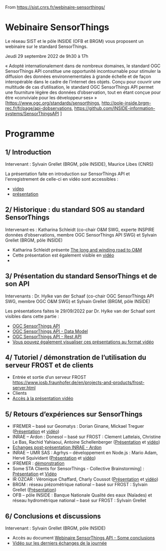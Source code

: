 From https://sist.cnrs.fr/webinaire-sensorthings/

# Webinaire SensorThings

Le réseau SIST et le pôle INSIDE (OFB et BRGM) vous proposent un webinaire sur le standard SensorThings.

Jeudi 29 septembre 2022 de 9h30 à 17h

« Adopté internationalement dans de nombreux domaines, le standard OGC SensorThings API constitue une opportunité incontournable pour stimuler la diffusion des données environnementales à grande échelle et de façon interopérable dans le cadre de l’internet des objets. Conçu pour couvrir une multitude de cas d’utilisation, le standard OGC SensorThings API permet une fourniture légère des données d’observation, tout en étant conçue pour être «conviviale pour les développeur·ses»  » [https://www.ogc.org/standards/sensorthings, http://pole-inside.brgm-rec.fr/fr/page/api-dobservations, https://github.com/INSIDE-information-systems/SensorThingsAPI ]

# Programme

## 1/ Introduction

Intervenant : Sylvain Grellet (BRGM, pôle INSIDE), Maurice Libes (CNRS)

La présentation faite en introduction sur SensorThings API et l'enregistrement de celle-ci en vidéo sont accessibles :
- [video](https://github.com/INSIDE-information-systems/SensorThingsAPI/blob/master/presentations/20220929_INSIDE_SIST_SensorThingsAPI_Webinaire/1-Intro/Vidéo_Partie_01_Introduction.mp4)
- [présentation](https://github.com/INSIDE-information-systems/SensorThingsAPI/blob/master/presentations/20220929_INSIDE_SIST_SensorThingsAPI_Webinaire/1-Intro/20220927_Webinaire_ST_API_SIST_INSIDE_intro_final.pdf)

## 2/ Historique : du standard SOS au standard SensorThings

Intervenant·es : Katharina Schleidt (co-chair O&M SWG, experte INSPIRE données d’observations, membre OGC SensorThings API SWG) et Sylvain Grellet (BRGM, pôle INSIDE)

- Katharina Schleidt présente [The long and winding road to O&M](https://github.com/INSIDE-information-systems/SensorThingsAPI/blob/master/presentations/20220929_INSIDE_SIST_SensorThingsAPI_Webinaire/2-Historic/OMS-A_long_and_winding_road4.pptx)
- Cette présentation est également visible en [vidéo](https://github.com/INSIDE-information-systems/SensorThingsAPI/blob/master/presentations/20220929_INSIDE_SIST_SensorThingsAPI_Webinaire/2-Historic/Vidéo_Partie_02_The_long_and_winding_road_to_OetM.mp4)
-

## 3/ Présentation du standard SensorThings et de son API

Intervenants : Dr. Hylke van der Schaaf (co-chair OGC SensorThings API SWG, membre OGC O&M SWG) et Sylvain Grellet (BRGM, pôle INSIDE)

Les présentations faites le 29/09/2022 par Dr. Hylke van der Schaaf sont visibles dans cette partie :
- [OGC SensorThings API](https://github.com/INSIDE-information-systems/SensorThingsAPI/blob/master/presentations/20220929_INSIDE_SIST_SensorThingsAPI_Webinaire/3-ST_API_presentation/SensorThingsApi_Background_EN_v07.pdf)
- [OGC SensorThings API - Data Model](https://github.com/INSIDE-information-systems/SensorThingsAPI/blob/master/presentations/20220929_INSIDE_SIST_SensorThingsAPI_Webinaire/3-ST_API_presentation/SensorThingsApi_DataModel_EN_v06.pdf)
- [OGC SensorThings API - Rest API](https://github.com/INSIDE-information-systems/SensorThingsAPI/blob/master/presentations/20220929_INSIDE_SIST_SensorThingsAPI_Webinaire/3-ST_API_presentation/SensorThingsApi_RestApi_EN_v06.pdf)
- [Vous pouvez également visualiser ces présentations au format vidéo](https://github.com/INSIDE-information-systems/SensorThingsAPI/blob/master/presentations/20220929_INSIDE_SIST_SensorThingsAPI_Webinaire/3-ST_API_presentation/Vidéo_Partie_03_OGC_SensorThings_API.mp4)

## 4/ Tutoriel / démonstration de l’utilisation du serveur FROST et de clients

- Entrée et sortie d’un serveur FROST <https://www.iosb.fraunhofer.de/en/projects-and-products/frost-server.html>
- Clients
- [Accès à la présentation vidéo](https://github.com/INSIDE-information-systems/SensorThingsAPI/blob/master/presentations/20220929_INSIDE_SIST_SensorThingsAPI_Webinaire/5-REX/Vidéo_Partie_08_Tutoriel_serveur_FROST.mp4)
## 5/ Retours d’expériences sur SensorThings

- IFREMER – basé sur Geomatys : Dorian Ginane, Mickael Treguer ([Présentation](https://github.com/INSIDE-information-systems/SensorThingsAPI/blob/master/presentations/20220929_INSIDE_SIST_SensorThingsAPI_Webinaire/5-REX/2909-STS-SIST_IFREMER.pdf) et [vidéo](https://github.com/INSIDE-information-systems/SensorThingsAPI/blob/master/presentations/20220929_INSIDE_SIST_SensorThingsAPI_Webinaire/5-REX/Vidéo_Partie_04_Utilisation_standard_SensorThings_IFREMER.mp4))
- INRAE – Ardon : Donesol – basé sur FROST : Clement Lattelais, Christine Le Bas, Rachid Yahiaoui, Antoine Schellenberger ([Présentation](https://github.com/INSIDE-information-systems/SensorThingsAPI/blob/master/presentations/20220929_INSIDE_SIST_SensorThingsAPI_Webinaire/5-REX/20220929_inrae_sta_sist.pdf) et [vidéo](https://github.com/INSIDE-information-systems/SensorThingsAPI/blob/master/presentations/20220929_INSIDE_SIST_SensorThingsAPI_Webinaire/5-REX/Vidéo_Partie_05_Publication_données_vols_via_SensorThings_INRAE.mp4))
- [Echanges post-présentation INRAE - Ardon](https://github.com/INSIDE-information-systems/SensorThingsAPI/blob/master/presentations/20220929_INSIDE_SIST_SensorThingsAPI_Webinaire/5-REX/Vidéo_Partie_06_Echanges_participants.mp4)
- INRAE – UMR SAS : Agrhys – développement en Node.js : Mario Adam, Hervé Squividant ([Présentation](https://github.com/INSIDE-information-systems/SensorThingsAPI/blob/master/presentations/20220929_INSIDE_SIST_SensorThingsAPI_Webinaire/5-REX/Webinaire-SIST-SensorThings-20220929-INRAE_UMRSAS-V2.pdf) et [vidéo](https://github.com/INSIDE-information-systems/SensorThingsAPI/blob/master/presentations/20220929_INSIDE_SIST_SensorThingsAPI_Webinaire/5-REX/Vidéo_Partie_07_Dev_integration_API_SensorThings_INRAE.mp4))
- IFREMER : [démonstration](https://github.com/INSIDE-information-systems/SensorThingsAPI/blob/master/presentations/20220929_INSIDE_SIST_SensorThingsAPI_Webinaire/5-REX/Vidéo_Partie_09_Démo_IFREMER.mp4)
- Some STA Clients for SensorThings - Collective Brainstorming] : [Présentation](https://github.com/INSIDE-information-systems/SensorThingsAPI/blob/master/presentations/20220929_INSIDE_SIST_SensorThingsAPI_Webinaire/4-Tutorial_hands_on/Client/Some_STA_Clients.pdf) et [Vidéo](https://github.com/INSIDE-information-systems/SensorThingsAPI/blob/master/presentations/20220929_INSIDE_SIST_SensorThingsAPI_Webinaire/4-Tutorial_hands_on/Client/Vidéo_Partie_10_Some_STA_Clients.mp4)
- IR OZCAR : Véronique Chaffard, Charly Coussot ([Présentation](https://github.com/INSIDE-information-systems/SensorThingsAPI/blob/master/presentations/20220929_INSIDE_SIST_SensorThingsAPI_Webinaire/5-REX/sist_sensorthing_theia-ozcar_2022.pdf) et [vidéo](https://github.com/INSIDE-information-systems/SensorThingsAPI/blob/master/presentations/20220929_INSIDE_SIST_SensorThingsAPI_Webinaire/5-REX/Vidéo_Partie_11_Implementing_SensorThings_in_Thia-OZCAR_information_System.mp4))
- BRGM : réseau piézométrique national – basé sur FROST : Sylvain Grellet ([Présentation](https://github.com/INSIDE-information-systems/SensorThingsAPI/blob/master/presentations/20220929_INSIDE_SIST_SensorThingsAPI_Webinaire/5-REX/20220929_Rex_ST_API_BRGM_INSIDE_final.pdf))
- OFB – pôle INSIDE : Banque Nationale Qualité des eaux (Naïades) et réseau hydrométrique national – basé sur FROST : Sylvain Grellet



## 6/ Conclusions et discussions

Intervenant : Sylvain Grellet (BRGM, pôle INSIDE)
- Accès au document [Webinaire SensorThings API - Some conclusions](https://github.com/INSIDE-information-systems/SensorThingsAPI/blob/master/presentations/20220929_INSIDE_SIST_SensorThingsAPI_Webinaire/6-Conclusion/Webinaire_SensorThings_API_Conclusions_draft1.pdf)
- [Vidéo sur les derniers échanges de la journée](https://github.com/INSIDE-information-systems/SensorThingsAPI/blob/master/presentations/20220929_INSIDE_SIST_SensorThingsAPI_Webinaire/6-Conclusion/Vidéo_Partie_12_Conclusions.mp4)

